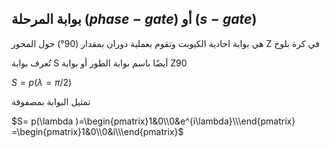 ## بوابة المرحلة $(phase-gate)$ أو $(s-gate)$


هي بوابة احادية الكيوبت وتقوم بعملية دوران بمقدار
(90°) حول المحور Z في كرة بلوخ  

 تُعرف بوابة S أيضًا باسم بوابة الطور أو بوابة Z90


 $S=p(\lambda=\pi/2)$

<!-- 
تمثيل ديراك

$|0〉\rightarrow  |1〉$

$|1〉\rightarrow  |0〉$ -->

تمثيل البوابة بمصفوفة 


$S= p(\lambda )=\begin{pmatrix}1&0\\0&e^{i\lambda}\\\end{pmatrix} =\begin{pmatrix}1&0\\0&i\\\end{pmatrix}$



<!-- 
اجراء العملية رياضيا 

$|0〉=\begin{bmatrix}1\\0\end{bmatrix}\Rightarrow S\begin{bmatrix}1\\0\end{bmatrix}=\begin{bmatrix}1&0\\ 0&i\\\end{bmatrix}\begin{bmatrix}1\\0\end{bmatrix}=\begin{bmatrix}0.1+-i.0\\ i.1+0.0\end{bmatrix}=\begin{bmatrix}0\\ i \end{bmatrix}=i|1〉$

$|1〉=\begin{bmatrix}0\\1\end{bmatrix}\Rightarrow S\begin{bmatrix}0\\1\end{bmatrix}=\begin{bmatrix}0&-i\\ i&0\\\end{bmatrix}\begin{bmatrix}0\\1\end{bmatrix}=\begin{bmatrix}0.0+-i.1\\ i.0+0.1\end{bmatrix}=\begin{bmatrix}-i\\0\end{bmatrix}=-i|0〉$ -->




<!-- المصادر -->
<!-- https://www.quantum-inspire.com/kbase/s-gate/ -->